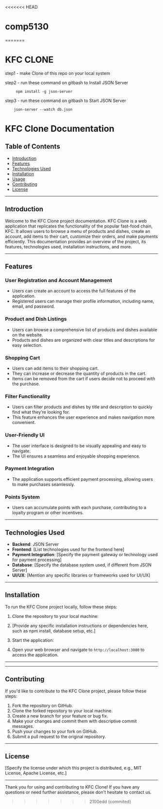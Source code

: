 <<<<<<< HEAD
# comp5130
=======
# KFC CLONE 


step1 - make Clone of this repo on your local system

step2 - run these command on gitbash to Install JSON Server

         npm install -g json-server
         
step3 - run these command on gitbash to Start JSON Server

        json-server --watch db.json

# KFC Clone Documentation

## Table of Contents
- [Introduction](#introduction)
- [Features](#features)
- [Technologies Used](#technologies-used)
- [Installation](#installation)
- [Usage](#usage)
- [Contributing](#contributing)
- [License](#license)

---

## Introduction

Welcome to the KFC Clone project documentation. KFC Clone is a web application that replicates the functionality of the popular fast-food chain, KFC. It allows users to browse a menu of products and dishes, create an account, add items to their cart, customize their orders, and make payments efficiently. This documentation provides an overview of the project, its features, technologies used, installation instructions, and more.

---

## Features

### User Registration and Account Management
- Users can create an account to access the full features of the application.
- Registered users can manage their profile information, including name, email, and password.

### Product and Dish Listings
- Users can browse a comprehensive list of products and dishes available on the website.
- Products and dishes are organized with clear titles and descriptions for easy selection.

### Shopping Cart
- Users can add items to their shopping cart.
- They can increase or decrease the quantity of products in the cart.
- Items can be removed from the cart if users decide not to proceed with the purchase.

### Filter Functionality
- Users can filter products and dishes by title and description to quickly find what they're looking for.
- This feature enhances the user experience and makes navigation more convenient.

### User-Friendly UI
- The user interface is designed to be visually appealing and easy to navigate.
- The UI ensures a seamless and enjoyable shopping experience.

### Payment Integration
- The application supports efficient payment processing, allowing users to make purchases seamlessly.

### Points System
- Users can accumulate points with each purchase, contributing to a loyalty program or other incentives.

---

## Technologies Used

- **Backend**: JSON Server
- **Frontend**: [List technologies used for the frontend here]
- **Payment Integration**: [Specify the payment gateway or technology used for payment processing]
- **Database**: [Specify the database system used, if different from JSON Server]
- **UI/UX**: [Mention any specific libraries or frameworks used for UI/UX]

---

## Installation

To run the KFC Clone project locally, follow these steps:

1. Clone the repository to your local machine:

2. [Provide any specific installation instructions or dependencies here, such as npm install, database setup, etc.]

3. Start the application:

4. Open your web browser and navigate to `http://localhost:3000` to access the application.
---

---

## Contributing

If you'd like to contribute to the KFC Clone project, please follow these steps:

1. Fork the repository on GitHub.
2. Clone the forked repository to your local machine.
3. Create a new branch for your feature or bug fix.
4. Make your changes and commit them with descriptive commit messages.
5. Push your changes to your fork on GitHub.
6. Submit a pull request to the original repository.

---

## License

[Specify the license under which this project is distributed, e.g., MIT License, Apache License, etc.]

---

Thank you for using and contributing to KFC Clone! If you have any questions or need further assistance, please don't hesitate to contact us.


>>>>>>> 2100edd (commited)
